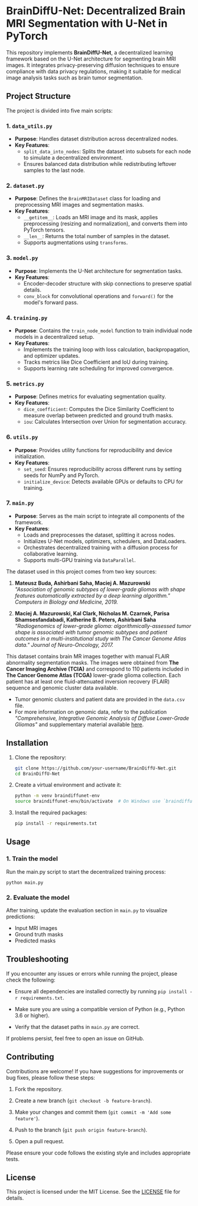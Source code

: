 # BrainDiffU-Net: Decentralized Brain MRI Segmentation with U-Net in PyTorch

This repository implements **BrainDiffU-Net**, a decentralized learning framework based on the U-Net architecture for segmenting brain MRI images. It integrates privacy-preserving diffusion techniques to ensure compliance with data privacy regulations, making it suitable for medical image analysis tasks such as brain tumor segmentation.

## Project Structure

The project is divided into five main scripts:

### 1. `data_utils.py`
- **Purpose**: Handles dataset distribution across decentralized nodes.
- **Key Features**:
  - `split_data_into_nodes`: Splits the dataset into subsets for each node to simulate a decentralized environment.
  - Ensures balanced data distribution while redistributing leftover samples to the last node.
       
### 2. `dataset.py`
- **Purpose**: Defines the `BrainMRIDataset` class for loading and preprocessing MRI images and segmentation masks.
- **Key Features**:
  - `__getitem__`: Loads an MRI image and its mask, applies preprocessing (resizing and normalization), and converts them into PyTorch tensors.
  - `__len__`: Returns the total number of samples in the dataset.
  - Supports augmentations using `transforms`.

### 3. `model.py`
- **Purpose**: Implements the U-Net architecture for segmentation tasks.
- **Key Features**:
  - Encoder-decoder structure with skip connections to preserve spatial details.
  - `conv_block` for convolutional operations and `forward()` for the model's forward pass.

### 4. `training.py`
- **Purpose**: Contains the `train_node_model` function to train individual node models in a decentralized setup.
- **Key Features**:
  - Implements the training loop with loss calculation, backpropagation, and optimizer updates.
  - Tracks metrics like Dice Coefficient and IoU during training.
  - Supports learning rate scheduling for improved convergence.

### 5. `metrics.py`
- **Purpose**: Defines metrics for evaluating segmentation quality.
- **Key Features**:
  - `dice_coefficient`: Computes the Dice Similarity Coefficient to measure overlap between predicted and ground truth masks.
  - `iou`: Calculates Intersection over Union for segmentation accuracy.

### 6. `utils.py`
- **Purpose**: Provides utility functions for reproducibility and device initialization.
- **Key Features**:
  - `set_seed`: Ensures reproducibility across different runs by setting seeds for NumPy and PyTorch.
  - `initialize_device`: Detects available GPUs or defaults to CPU for training.

### 7. `main.py`
- **Purpose**: Serves as the main script to integrate all components of the framework.
- **Key Features**:
  - Loads and preprocesses the dataset, splitting it across nodes.
  - Initializes U-Net models, optimizers, schedulers, and DataLoaders.
  - Orchestrates decentralized training with a diffusion process for collaborative learning.
  - Supports multi-GPU training via `DataParallel`.



The dataset used in this project comes from two key sources:

1. **Mateusz Buda, Ashirbani Saha, Maciej A. Mazurowski**  
   _"Association of genomic subtypes of lower-grade gliomas with shape features automatically extracted by a deep learning algorithm." Computers in Biology and Medicine, 2019._

2. **Maciej A. Mazurowski, Kal Clark, Nicholas M. Czarnek, Parisa Shamsesfandabadi, Katherine B. Peters, Ashirbani Saha**  
   _"Radiogenomics of lower-grade glioma: algorithmically-assessed tumor shape is associated with tumor genomic subtypes and patient outcomes in a multi-institutional study with The Cancer Genome Atlas data." Journal of Neuro-Oncology, 2017._

This dataset contains brain MR images together with manual FLAIR abnormality segmentation masks. The images were obtained from **The Cancer Imaging Archive (TCIA)** and correspond to 110 patients included in **The Cancer Genome Atlas (TCGA)** lower-grade glioma collection. Each patient has at least one fluid-attenuated inversion recovery (FLAIR) sequence and genomic cluster data available.

- Tumor genomic clusters and patient data are provided in the `data.csv` file.
- For more information on genomic data, refer to the publication _"Comprehensive, Integrative Genomic Analysis of Diffuse Lower-Grade Gliomas"_ and supplementary material available [here](https://www.nejm.org/doi/full/10.1056/NEJMoa1402121).




## Installation

1. Clone the repository:
    ```bash
    git clone https://github.com/your-username/BrainDiffU-Net.git
    cd BrainDiffU-Net
    ```

2. Create a virtual environment and activate it:
    ```bash
    python -m venv braindiffunet-env
    source braindiffunet-env/bin/activate  # On Windows use `braindiffunet-env\Scripts\activate`
    ```

3. Install the required packages:
    ```bash
    pip install -r requirements.txt
    ```

## Usage

### 1. Train the model

Run the main.py script to start the decentralized training process:

```
python main.py
```
  
### 2. Evaluate the model
After training, update the evaluation section in `main.py` to visualize predictions:

- Input MRI images
- Ground truth masks
- Predicted masks

## Troubleshooting

If you encounter any issues or errors while running the project, please check the following:

- Ensure all dependencies are installed correctly by running `pip install -r requirements.txt`.
  
- Make sure you are using a compatible version of Python (e.g., Python 3.6 or higher).
 
- Verify that the dataset paths in `main.py` are correct.

If problems persist, feel free to open an issue on GitHub.

## Contributing

Contributions are welcome! If you have suggestions for improvements or bug fixes, please follow these steps:

1. Fork the repository.

2. Create a new branch (`git checkout -b feature-branch`).

3. Make your changes and commit them (`git commit -m 'Add some feature'`).

4. Push to the branch (`git push origin feature-branch`).

5. Open a pull request.

Please ensure your code follows the existing style and includes appropriate tests.

## License

This project is licensed under the MIT License. See the [LICENSE](LICENSE.txt) file for details.

